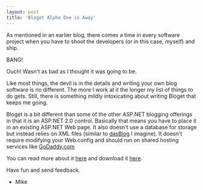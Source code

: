 ```yaml
---
layout: post  
title: 'Bloget Alpha One is Away'
---
```

As mentioned in an earlier blog, there comes a time in every software project when you have to shoot the developers (or in this case, myself) and ship.

BANG!

Ouch! Wasn't as bad as I thought it was going to be.

Like most things, the devil is in the details and writing your own blog software is no different. The more I work at it the longer my list of things to do gets. Still, there is something mildly intoxicating about writing Bloget that keeps me going.

Bloget is a bit different than some of the other ASP.NET blogging offerings in that it is an ASP.NET 2.0 control. Basically that means you have to place it in an existing ASP.NET Web page. It also doesn't use a database for storage but instead relies on XML files (similar to [dasBlog](http://dasBlog.net) I imagine). It doesn't require modifying your Web.config and should run on shared hosting services like [GoDaddy.com](http://GoDaddy.com)

You can read more about it [here](/bloget) and download it [here](/downloads).

Have fun and send feedback.

- Mike
